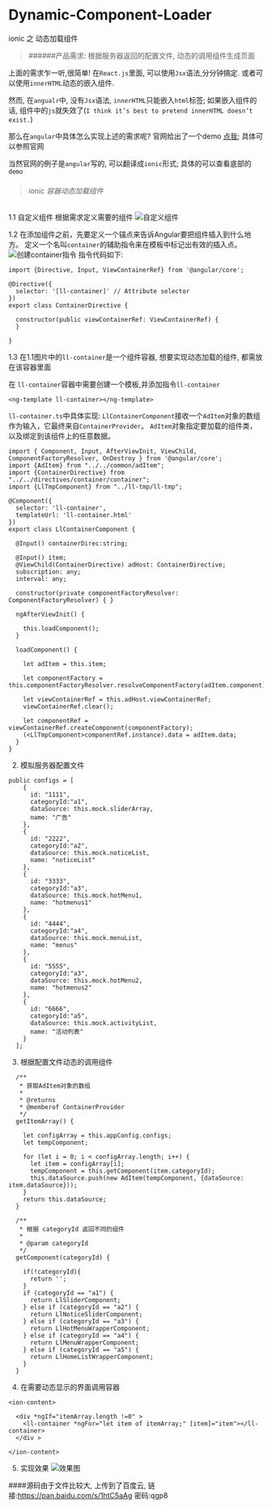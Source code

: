 # Dynamic-Component-Loader
ionic 之 动态加载组件

>######产品需求: 根据服务器返回的配置文件, 动态的调用组件生成页面

上面的需求乍一听,很简单! 在`React.js`里面, 可以使用`Jsx`语法,分分钟搞定. 或者可以使用`innerHTML`动态的嵌入组件.

然而, 在`angualr`中, 没有`Jsx`语法, `innerHTML`只能嵌入`html`标签;
 如果嵌入组件的话,  组件中的`js`就失效了(`I think it’s best to pretend innerHTML doesn’t exist.`)

那么在`angular`中具体怎么实现上述的需求呢? 官网给出了一个demo [点我](https://angular.io/guide/dynamic-component-loader);
具体可以参照官网

当然官网的例子是`angular`写的, 可以翻译成`ionic`形式; 具体的可以查看底部的`demo`

> ###### ionic 容器动态加载组件
1.1  自定义组件 根据需求定义需要的组件
![自定义组件](http://upload-images.jianshu.io/upload_images/1482909-ad74ff7092a0750a.png?imageMogr2/auto-orient/strip%7CimageView2/2/w/1240)

1.2 在添加组件之前，先要定义一个锚点来告诉Angular要把组件插入到什么地方。
定义一个名叫`container`的辅助指令来在模板中标记出有效的插入点。
![创建container指令](http://upload-images.jianshu.io/upload_images/1482909-fcb484a0d7726174.png?imageMogr2/auto-orient/strip%7CimageView2/2/w/1240)
指令代码如下:
```
import {Directive, Input, ViewContainerRef} from '@angular/core';

@Directive({
  selector: '[ll-container]' // Attribute selector
})
export class ContainerDirective {

  constructor(public viewContainerRef: ViewContainerRef) {
  }

}
```

1.3 在1.1图片中的`ll-container`是一个组件容器, 想要实现动态加载的组件, 都需放在该容器里面

在 `ll-container`容器中需要创建一个模板,并添加指令`ll-container`
```
<ng-template ll-container></ng-template>
```
`ll-container.ts`中具体实现:
`LlContainerComponent`接收一个`AdItem`对象的数组作为输入，它最终来自`ContainerProvider`。 `AdItem`对象指定要加载的组件类，以及绑定到该组件上的任意数据。
```
import { Component, Input, AfterViewInit, ViewChild, ComponentFactoryResolver, OnDestroy } from '@angular/core';
import {AdItem} from "../../common/adItem";
import {ContainerDirective} from "../../directives/container/container";
import {LlTmpComponent} from "../ll-tmp/ll-tmp";

@Component({
  selector: 'll-container',
  templateUrl: 'll-container.html'
})
export class LlContainerComponent {

  @Input() containerDirec:string;

  @Input() item;
  @ViewChild(ContainerDirective) adHost: ContainerDirective;
  subscription: any;
  interval: any;

  constructor(private componentFactoryResolver: ComponentFactoryResolver) { }

  ngAfterViewInit() {

    this.loadComponent();
  }

  loadComponent() {

    let adItem = this.item;

    let componentFactory = this.componentFactoryResolver.resolveComponentFactory(adItem.component);

    let viewContainerRef = this.adHost.viewContainerRef;
    viewContainerRef.clear();

    let componentRef = viewContainerRef.createComponent(componentFactory);
    (<LlTmpComponent>componentRef.instance).data = adItem.data;
  }
}

```

2. 模拟服务器配置文件
```
public configs = [
    {
      id: "1111",
      categoryId:"a1",
      dataSource: this.mock.sliderArray,
      name: "广告"
    },
    {
      id: "2222",
      categoryId:"a2",
      dataSource: this.mock.noticeList,
      name: "noticeList"
    },
    {
      id: "3333",
      categoryId:"a3",
      dataSource: this.mock.hotMenu1,
      name: "hotmenus1"
    },
    {
      id: "4444",
      categoryId:"a4",
      dataSource: this.mock.menuList,
      name: "menus"
    },
    {
      id: "5555",
      categoryId:"a3",
      dataSource: this.mock.hotMenu2,
      name: "hotmenus2"
    },
    {
      id: "6666",
      categoryId:"a5",
      dataSource: this.mock.activityList,
      name: "活动列表"
    }
  ];
```
3. 根据配置文件动态的调用组件
```
  /**
   * 获取AdItem对象的数组
   * 
   * @returns 
   * @memberof ContainerProvider
   */
  getItemArray() {

    let configArray = this.appConfig.configs;
    let tempComponent;

    for (let i = 0; i < configArray.length; i++) {
      let item = configArray[i];
      tempComponent = this.getComponent(item.categoryId);
      this.dataSource.push(new AdItem(tempComponent, {dataSource: item.dataSource}));
    }
    return this.dataSource;
  }

  /**
   * 根据 categoryId 返回不同的组件
   * 
   * @param categoryId 
   */
  getComponent(categoryId) {

    if(!categoryId){
      return '';
    }
    if (categoryId == "a1") {
      return LlSliderComponent;
    } else if (categoryId == "a2") {
      return LlNoticeSliderComponent;
    } else if (categoryId == "a3") {
      return LlHotMenuWrapperComponent;
    } else if (categoryId == "a4") {
      return LlMenuWrapperComponent;
    } else if (categoryId == "a5") {
      return LlHomeListWrapperComponent;
    }
  }
```
4. 在需要动态显示的界面调用容器
```
<ion-content>

  <div *ngIf="itemArray.length !=0" >
    <ll-container *ngFor="let item of itemArray;" [item]="item"></ll-container>
  </div >

</ion-content>
```

5. 实现效果
![效果图](http://upload-images.jianshu.io/upload_images/1482909-1b9f579c328be268.png?imageMogr2/auto-orient/strip%7CimageView2/2/w/1240)

####源码由于文件比较大, 上传到了百度云, 链接:https://pan.baidu.com/s/1htC5aAg 密码:qgp8

